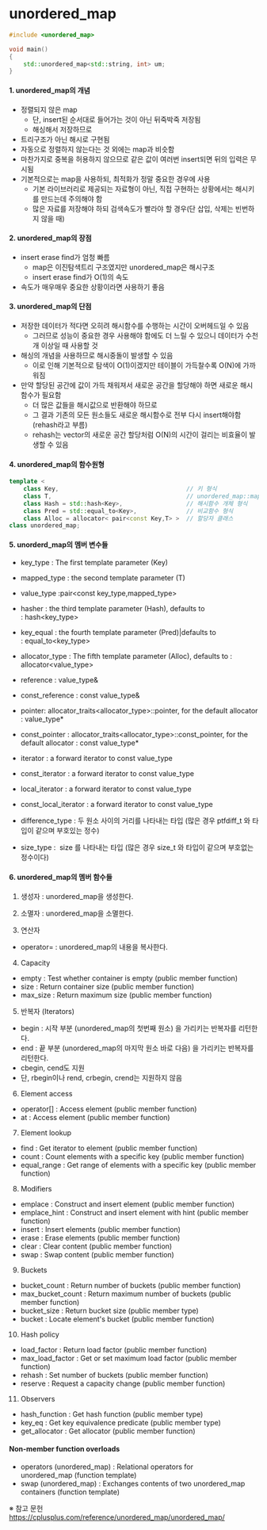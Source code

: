 # unordered_map

```C++
#include <unordered_map>

void main()
{
    std::unordered_map<std::string, int> um;
}
```

#### 1. unordered_map의 개념
- 정렬되지 않은 map
	- 단, insert된 순서대로 들어가는 것이 아닌 뒤죽박죽 저장됨
	- 해싱해서 저장하므로
- 트리구조가 아닌 해시로 구현됨
- 자동으로 정렬하지 않는다는 것 외에는 map과 비슷함
- 마찬가지로 중복을 허용하지 않으므로 같은 값이 여러번 insert되면 뒤의 입력은 무시됨
- 기본적으로는 map을 사용하되, 최적화가 정말 중요한 경우에 사용
	- 기본 라이브러리로 제공되는 자료형이 아닌, 직접 구현하는 상황에서는 해시키를 만드는데 주의해야 함
	- 많은 자료를 저장해야 하되 검색속도가 빨라야 할 경우(단 삽입, 삭제는 빈번하지 않을 때)

#### 2. unordered_map의 장점
- insert erase find가 엄청 빠름  
	- map은 이진탐색트리 구조였지만 unordered_map은 해시구조
	- insert erase find가 O(1)의 속도
- 속도가 매우매우 중요한 상황이라면 사용하기 좋음

#### 3. unordered_map의 단점
- 저장한 데이터가 적다면 오히려 해시함수를 수행하는 시간이 오버헤드일 수 있음
	- 그러므로 성능이 중요한 경우 사용해야 함에도 더 느릴 수 있으니 데이터가 수천개 이상일 때 사용할 것
- 해싱의 개념을 사용하므로 해시중돌이 발생할 수 있음
	- 이로 인해 기본적으로 탐색이 O(1)이겠지만 테이블이 가득찰수록 O(N)에 가까워짐
- 만약 할당된 공간에 값이 가득 채워져서 새로운 공간을 할당해야 하면 새로운 해시함수가 필요함
	- 더 많은 값들을 해시값으로 반환해야 하므로
	- 그 결과 기존의 모든 원소들도 새로운 해시함수로 전부 다시 insert해야함(rehash라고 부름)
	- rehash는 vector의 새로운 공간 할당처럼 O(N)의 시간이 걸리는 비효율이 발생할 수 있음

#### 4. unordered_map의 함수원형
```c++
template < 
	class Key,                                    // 키 형식
	class T,                                      // unordered_map::mapped_type         
	class Hash = std::hash<Key>,                  // 해시함수 개체 형식
	class Pred = std::equal_to<Key>,              // 비교함수 형식
	class Alloc = allocator< pair<const Key,T> >  // 할당자 클래스
class unordered_map;
```

#### 5. unorderd_map의 멤버 변수들
- key_type : The first template parameter (Key)	
- mapped_type : the second template parameter (T)
- value_type :pair<const key_type,mapped_type>

- hasher : the third template parameter (Hash), defaults to : hash<key_type>
- key_equal : the fourth template parameter (Pred)|defaults to : equal_to<key_type>
- allocator_type : The fifth template parameter (Alloc), defaults to : allocator<value_type>

- reference : value_type&	
- const_reference : const value_type&	

- pointer: 	allocator_traits<allocator_type>::pointer, for the default allocator : value_type*
- const_pointer : allocator_traits<allocator_type>::const_pointer, 
			     for the default allocator : const value_type*

- iterator : a forward iterator to const value_type
- const_iterator : a forward iterator to const value_type
- local_iterator : a forward iterator to const value_type
- const_local_iterator : a forward iterator to const value_type

- difference_type : 두 원소 사이의 거리를 나타내는 타입 (많은 경우 ptfdiff_t 와 타입이 같으며 부호있는 정수)
- size_type :  size 를 나타내는 타입 (많은 경우 size_t 와 타입이 같으며 부호없는 정수이다)

#### 6. unordered_map의 멤버 함수들
1) 생성자 : unordered_map을 생성한다.
2) 소멸자 : unordered_map을 소멸한다.

3) 연산자
- operator= : unordered_map의 내용을 복사한다.

4) Capacity
- empty : Test whether container is empty (public member function)
- size : Return container size (public member function)
- max_size : Return maximum size (public member function)

5) 반복자 (Iterators)
- begin : 시작 부분 (unordered_map의 첫번째 원소) 을 가리키는 반복자를 리턴한다.
- end : 끝 부분 (unordered_map의 마지막 원소 바로 다음) 을 가리키는 반복자를 리턴한다.
- cbegin, cend도 지원
- 단, rbegin이나 rend, crbegin, crend는 지원하지 않음

6) Element access
- operator[] : Access element (public member function)
- at : Access element (public member function)

7) Element lookup
- find	: Get iterator to element (public member function)
- count : Count elements with a specific key (public member function)
- equal_range : Get range of elements with a specific key (public member function)

8) Modifiers
- emplace : Construct and insert element (public member function)
- emplace_hint : Construct and insert element with hint (public member function)
- insert : Insert elements (public member function)
- erase : Erase elements (public member function)
- clear : Clear content (public member function)
- swap : Swap content (public member function)

9) Buckets
- bucket_count : Return number of buckets (public member function)
- max_bucket_count : Return maximum number of buckets (public member function)
- bucket_size : Return bucket size (public member type)
- bucket : Locate element's bucket (public member function)

10) Hash policy
- load_factor : Return load factor (public member function)
- max_load_factor : Get or set maximum load factor (public member function)
- rehash : Set number of buckets (public member function)
- reserve : Request a capacity change (public member function)

11) Observers
- hash_function : Get hash function (public member type)
- key_eq : Get key equivalence predicate (public member type)
- get_allocator : Get allocator (public member function)

#### Non-member function overloads
- operators (unordered_map) : Relational operators for unordered_map (function template)
- swap (unordered_map) : Exchanges contents of two unordered_map containers (function template)



※ 참고 문헌
https://cplusplus.com/reference/unordered_map/unordered_map/